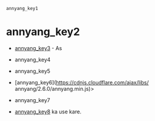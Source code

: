 ```ngMeta
annyang_key1
```
# annyang_key2
- [annyang_key3](https://codepen.io/navgurukul/full/GrMyGv/) - As
- annyang_key4
- annyang_key5
- [annyang_key6](https://cdnjs.cloudflare.com/ajax/libs/    annyang/2.6.0/annyang.min.js)> 

- annyang_key7
- [annyang_key8](https://www.talater.com/annyang/) ka use kare.




